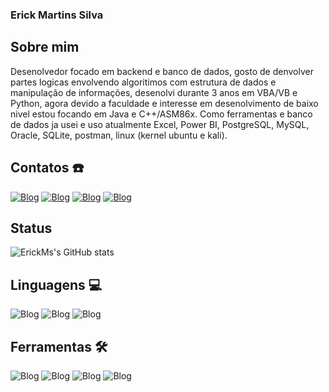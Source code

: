 ### Erick Martins Silva 

## Sobre mim
Desenolvedor focado em backend e banco de dados, gosto de denvolver partes logicas envolvendo algoritimos com estrutura de dados e manipulação de informações, desenolvi durante 3 anos em VBA/VB e Python, agora devido a faculdade e interesse em desenolvimento de baixo nivel estou focando em Java e C++/ASM86x. Como ferramentas e banco de dados ja usei e uso atualmente Excel, Power BI,  PostgreSQL, MySQL, Oracle, SQLite, postman, linux (kernel ubuntu e kali).

## Contatos ☎️
[![Blog](https://img.shields.io/badge/LinkedIn-0077B5?style=for-the-badge&logo=linkedin&logoColor=white)](https://www.linkedin.com/in/erick-martins-silva-4a889925b/)
[![Blog](https://img.shields.io/badge/Gmail-D14836?style=for-the-badge&logo=gmail&logoColor=white)](malito:erickmartinsservice@gmail.com)
[![Blog](https://img.shields.io/badge/Discord-7289DA?style=for-the-badge&logo=discord&logoColor=white)](https://discord.gg/UrSYjprt7M)
[![Blog](https://img.shields.io/badge/WhatsApp-25D366?style=for-the-badge&logo=whatsapp&logoColor=white)](https://wa.me/5511953352814)

## Status 
![ErickMs's GitHub stats](https://github-readme-stats.vercel.app/api?username=ErickMarSil&show_icons=true&theme=tokyonight)

## Linguagens 💻
![Blog](https://img.shields.io/badge/Python-3776AB?style=for-the-badge&logo=python&logoColor=white)
![Blog](https://img.shields.io/badge/Java-ED8B00?style=for-the-badge&logo=openjdk&logoColor=white)
![Blog](https://img.shields.io/badge/MySQL-00000F?style=for-the-badge&logo=mysql&logoColor=white)

## Ferramentas 🛠️
![Blog](https://img.shields.io/badge/SAP-0FAAFF?style=for-the-badge&logo=sap&logoColor=white)
![Blog](https://img.shields.io/badge/GIT-E44C30?style=for-the-badge&logo=git&logoColor=white)
![Blog](https://img.shields.io/badge/Microsoft%20Excel-217346.svg?style=for-the-badge&logo=Microsoft-Excel&logoColor=white)
![Blog](https://img.shields.io/badge/Apache%20Maven-C71A36.svg?style=for-the-badge&logo=Apache-Maven&logoColor=white)

